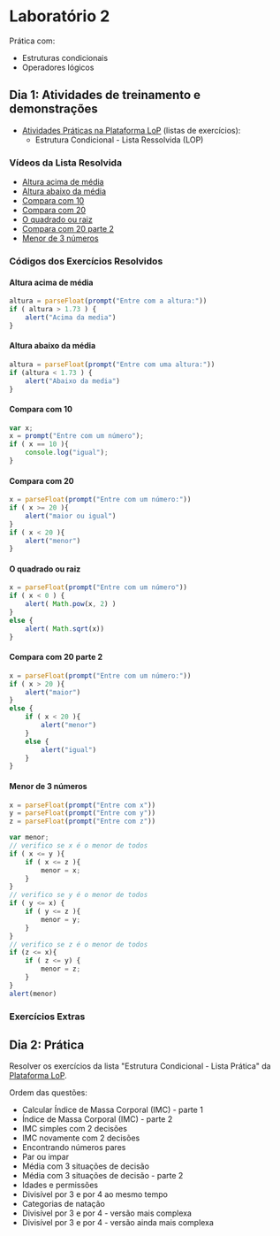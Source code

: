 # Laboratório 2
Prática com: 
* Estruturas condicionais 
* Operadores lógicos

## Dia 1: Atividades de treinamento e demonstrações 
* [Atividades Práticas na Plataforma LoP](https://lop.natalnet.br) (listas de exercícios):
  * Estrutura Condicional - Lista Ressolvida (LOP)

### Vídeos da Lista Resolvida  
* [Altura acima de média](https://youtu.be/r5EQIPde8T0)
* [Altura abaixo da média](https://youtu.be/pe40iJmUrMc)
* [Compara com 10](https://youtu.be/o4ZO5dMkxG0)  
* [Compara com 20](https://youtu.be/n7xOLgd71Io)  
* [O quadrado ou raiz](https://youtu.be/MdZsgg5juTw) 
* [Compara com 20 parte 2](https://youtu.be/Cwn25LIXrvc) 
* [Menor de 3 números](https://youtu.be/2-RVn_UqiPE)
 
### Códigos dos Exercícios Resolvidos 
#### Altura acima de média
```javascript
altura = parseFloat(prompt("Entre com a altura:"))
if ( altura > 1.73 ) {
    alert("Acima da media")
}
```

#### Altura abaixo da média
```javascript
altura = parseFloat(prompt("Entre com uma altura:"))
if (altura < 1.73 ) {
    alert("Abaixo da media")
}
```

#### Compara com 10
```javascript
var x; 
x = prompt("Entre com um número"); 
if ( x == 10 ){
    console.log("igual"); 
}
```

#### Compara com 20
```javascript
x = parseFloat(prompt("Entre com um número:"))
if ( x >= 20 ){
    alert("maior ou igual")
}
if ( x < 20 ){
    alert("menor")
}
```

#### O quadrado ou raiz
```javascript
x = parseFloat(prompt("Entre com um número"))
if ( x < 0 ) {
    alert( Math.pow(x, 2) )
} 
else {
    alert( Math.sqrt(x))
}
```

#### Compara com 20 parte 2
```javascript
x = parseFloat(prompt("Entre com um número:"))
if ( x > 20 ){
    alert("maior")
}
else {
    if ( x < 20 ){
        alert("menor")
    }
    else {
        alert("igual")
    }
}
```

#### Menor de 3 números
```javascript
x = parseFloat(prompt("Entre com x"))
y = parseFloat(prompt("Entre com y"))
z = parseFloat(prompt("Entre com z"))

var menor;  
// verifico se x é o menor de todos 
if ( x <= y ){ 
    if ( x <= z ){
        menor = x; 
    }
}
// verifico se y é o menor de todos 
if ( y <= x) {
    if ( y <= z ){
        menor = y; 
    }
}
// verifico se z é o menor de todos 
if (z <= x){
    if ( z <= y) {
        menor = z; 
    }
}
alert(menor)
```
 

### Exercícios Extras
## Dia 2: Prática  
Resolver os exercícios da lista "Estrutura Condicional - Lista Prática" da [Plataforma LoP](https://lop.natalnet.br). 

Ordem das questões:
* Calcular Índice de Massa Corporal (IMC) - parte 1
* Índice de Massa Corporal (IMC) - parte 2
* IMC simples com 2 decisões
* IMC novamente com 2 decisões
* Encontrando números pares
* Par ou impar
* Média com 3 situações de decisão
* Média com 3 situações de decisão - parte 2
* Idades e permissões
* Divisível por 3 e por 4 ao mesmo tempo
* Categorias de natação
* Divisível por 3 e por 4 - versão mais complexa
* Divisível por 3 e por 4 - versão ainda mais complexa
